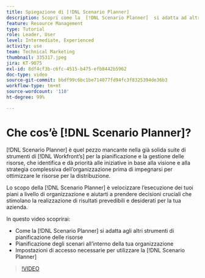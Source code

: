 ```yaml
---
title: Spiegazione di [!DNL Scenario Planner]
description: Scopri come la  [!DNL Scenario Planner]  si adatta ad altri strumenti di pianificazione delle risorse. Quindi scopri come configurare  [!DNL Scenario Planner].
feature: Resource Management
type: Tutorial
role: Leader, User
level: Intermediate, Experienced
activity: use
team: Technical Marketing
thumbnail: 335317.jpeg
jira: KT-9075
exl-id: 8df4cf3b-c6fc-4515-b475-efb8442b5962
doc-type: video
source-git-commit: bbdf99c6bc1be714077fd94fc3f8325394de36b3
workflow-type: tm+mt
source-wordcount: '110'
ht-degree: 99%

---
```


# Che cos’è [!DNL Scenario Planner]?

[!DNL Scenario Planner] è quel pezzo mancante nella già solida suite di strumenti di [!DNL Workfront’s] per la pianificazione e la gestione delle risorse, che identifica e dà priorità alle iniziative in base alla visione e alla strategia complessiva dell’organizzazione prima di impegnarsi per ottimizzare le risorse per la distribuzione.

Lo scopo della [!DNL Scenario Planner] è velocizzare l’esecuzione dei tuoi piani a livello di organizzazione e aiutarti a prendere decisioni cruciali che stimolano la realizzazione di risultati prevedibili e desiderati per la tua azienda.

In questo video scoprirai:

* Come la [!DNL Scenario Planner] si adatta agli altri strumenti di pianificazione delle risorse
* Pianificazione degli scenari all’interno della tua organizzazione
* Impostazioni di accesso necessarie per utilizzare la [!DNL Scenario Planner]

>[!VIDEO](https://video.tv.adobe.com/v/335317/?quality=12&learn=on&enablevpops=1)
